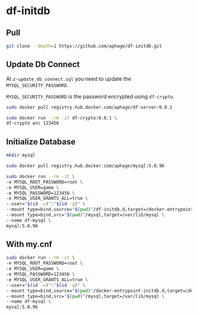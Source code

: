 # df-initdb


## Pull

```sh
git clone --depth=1 https://github.com/aphage/df-initdb.git
```

## Update Db Connect

At `z-update_db_connect.sql` you need to update the `MYSQL_SECURITY_PASSWORD`.

`MYSQL_SECURITY_PASSWORD` is the password encrypted using `df-crypto`.

```sh
sudo docker pull registry.hub.docker.com/aphage/df-server:0.0.1

sudo docker run --rm -it df-crypto:0.0.1 \
df-crypto enc 123456
```

## Initialize Database

```sh
mkdir mysql

sudo docker pull registry.hub.docker.com/aphage/mysql:5.0.96

sudo docker run --rm -it \
-e MYSQL_ROOT_PASSWORD=root \
-e MYSQL_USER=game \
-e MYSQL_PASSWORD=123456 \
-e MYSQL_USER_GRANTS_ALL=true \
--user="$(id -u)":"$(id -g)" \
--mount type=bind,source="$(pwd)"/df-initdb.d,target=/docker-entrypoint-initdb.d \
--mount type=bind,src="$(pwd)"/mysql,target=/var/lib/mysql \
--name df-mysql \
mysql:5.0.96
```

## With my.cnf

```sh
sudo docker run --rm -it \
-e MYSQL_ROOT_PASSWORD=root \
-e MYSQL_USER=game \
-e MYSQL_PASSWORD=123456 \
-e MYSQL_USER_GRANTS_ALL=true \
--user="$(id -u)":"$(id -g)" \
--mount type=bind,source="$(pwd)"/docker-entrypoint-initdb.d,target=/docker-entrypoint-initdb.d \
--mount type=bind,src="$(pwd)"/mysql,target=/var/lib/mysql \
--name df-mysql \
mysql:5.0.96
```
